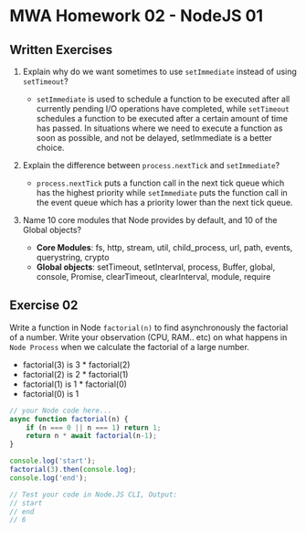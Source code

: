 # MWA Homework 02 - NodeJS 01
## Written Exercises
1. Explain why do we want sometimes to use `setImmediate` instead of using `setTimeout`? 

    - `setImmediate` is used to schedule a function to be executed after all currently pending I/O operations have completed, while `setTimeout` schedules a function to be executed after a certain amount of time has passed. In situations where we need to execute a function as soon as possible, and not be delayed, setImmediate is a better choice.

2. Explain the difference between `process.nextTick` and `setImmediate`?

    - `process.nextTick` puts a function call in the next tick queue which has the highest priority while `setImmediate` puts the function call in the event queue which has a priority lower than the next tick queue.

3. Name 10 core modules that Node provides by default, and 10 of the Global objects?

    - **Core Modules**: fs, http, stream, util, child_process, url, path, events, querystring, crypto
    - **Global objects**: setTimeout, setInterval, process, Buffer, global, console, Promise, clearTimeout, clearInterval, module, require

## Exercise 02
Write a function in Node `factorial(n)` to find asynchronously the factorial of a number. Write your observation (CPU, RAM.. etc) on what happens in `Node Process` when we calculate the factorial of a large number.  
* factorial(3) is 3 * factorial(2)
* factorial(2) is 2 * factorial(1)
* factorial(1) is 1 * factorial(0)
* factorial(0) is 1

```javascript
// your Node code here...
async function factorial(n) {
    if (n === 0 || n === 1) return 1;
    return n * await factorial(n-1);
}

console.log('start');
factorial(3).then(console.log); 
console.log('end');

// Test your code in Node.JS CLI, Output:
// start
// end
// 6
```
  
